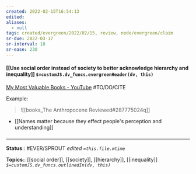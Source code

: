```yaml
---
created: 2022-02-15T16:54:13 
edited: 
aliases:
  - null
tags: created/evergreen/2022/02/15, review, node/evergreen/claim
sr-due: 2022-03-17
sr-interval: 18
sr-ease: 230
---
```


#### [[Use social order instead of society to better acknowledge hierarchy and inequality]] `$=customJS.dv_funcs.evergreenHeader(dv, this)`

[My Most Valuable Books - YouTube](https://www.youtube.com/watch?v=UY9ACqF_RXU) #TO/DO/CITE 

Example:
> ![[books_The Anthropocene Reviewed#287775024q]]
- [[Names matter because they effect people's perception and understanding]]


### <hr class="footnote"/>

**Status**:: #EVER/SPROUT
*edited `=this.file.mtime`*

**Topics**:: [[social order]], [[society]], [[hierarchy]], [[inequality]]
*`$=customJS.dv_funcs.outlinedIn(dv, this)`*
